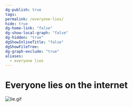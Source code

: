```yaml
---
dg-publish: true
tags: 
permalink: /everyone-lies/
hide: true
dg-home-link: "false"
dg-show-local-graph: "false"
dg-hidden: "true"
dgShowInlineTitle: "false"
dgShowFileTree: 
dg-graph-exclude: "true"
aliases:
  - everyone lies
---
```


# Everyone lies on the internet
![lie.gif](\img\user\raw_notes\Images\lie.gif)

